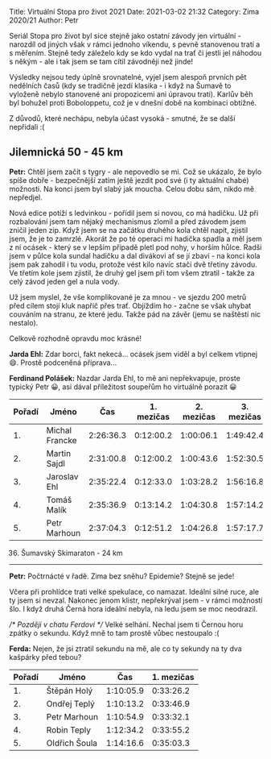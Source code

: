 Title: Virtuální Stopa pro život 2021
Date: 2021-03-02 21:32
Category: Zima 2020/21
Author: Petr

Seriál Stopa pro život byl sice stejně jako ostatní závody jen virtuální - narozdíl od jiných však v rámci jednoho víkendu, s pevně stanovenou tratí a s měřením. Stejně tedy záleželo kdy se kdo vydal na trať či jestli jel náhodou s někým - ale i tak jsem se tam cítil závodněji než jinde!

Výsledky nejsou tedy úplně srovnatelné, vyjel jsem alespoň prvních pět nedělních časů (kdy se tradičně jezdí klasika - i když na Šumavě to vyloženě nebylo stanovené ani propozicemi ani úpravou trati). Karlův běh byl bohužel proti Boboloppetu, což je v dnešní době na kombinaci obtížné.

Z důvodů, které nechápu, nebyla účast vysoká - smutné, že se další nepřidali :(

Jilemnická 50 - 45 km
---------------------

**Petr:** Chtěl jsem začít s tygry - ale nepovedlo se mi. Což se ukázalo, že bylo spíše dobře - bezpečnější zatím ještě jezdit pod své (i ty aktuální chabé) možnosti. Na konci jsem byl slabý jak moucha. Celou dobu sám, nikdo mě nepředjel.

Nová edice potíží s ledvinkou - pořídil jsem si novou, co má hadičku. Už při rozbalování jsem tam nějaký mechanismus zlomil a před závodem jsem zničil jeden zip. Když jsem se na začátku druhého kola chtěl napít, zjistil jsem, že je to zamrzlé. Akorát že po té operaci mi hadička spadla a měl jsem z ní ocásek - který se v lepším případě pletl pod nohy, v horším hůlce. Radši jsem v půlce kola sundal hadičku a dal divákovi ať se jí zbaví - na konci kola jsem pak zahodil i tu vodu, protože vést kilo navíc stačí dvě třetiny závodu. Ve třetím kole jsem zjistil, že druhý gel jsem při tom všem ztratil - takže za celý závod jeden gel a nula vody.

Už jsem myslel, že vše komplikované je za mnou - ve sjezdu 200 metrů před cílem stojí kluk napříč přes trať. Objíždím ho - začne se však uhybat couváním na stranu, ze které jedu. Takže pád na závěr (jemu se naštěstí nic nestalo).

Celkově rozhodně opravdu moc krásné!

**Jarda Ehl:** Zdar borci, fakt nekecá... ocásek jsem viděl a byl celkem vtipnej 😄. Prostě podceněná příprava...

**Ferdinand Polášek:** Nazdar Jarda Ehl, to mě ani nepřekvapuje, proste typický Petr 😀, asi dával příležitost soupeřům ho virtuálně porazit 😀

| Pořadí | Jméno          | Čas       | 1. mezičas | 2. mezičas | 3. mezičas |
|--------|----------------|-----------|------------|------------|------------|
| 1.     | Michal Francke | 2:26:36.3 | 0:12:00.2  | 1:00:06.1  | 1:49:42.4  |
| 2.     | Martin Sajdl   | 2:31:00.8 | 0:12:00.2  | 1:00:43.6  | 1:52:30.5  |
| 3.     | Jaroslav Ehl   | 2:35:22.4 | 0:12:33.0  | 1:03:28.2  | 1:56:16.8  |
| 4.     | Tomáš Malík    | 2:35:36.9 | 0:13:14.2  | 1:04:30.8  | 1:57:14.2  |
| 5.     | Petr Marhoun   | 2:37:04.3 | 0:12:51.2  | 1:04:26.8  | 1:57:17.7  |

36. Šumavský Skimaraton - 24 km
-------------------------------

**Petr:** Počtrnácté v řadě. Zima bez sněhu? Epidemie? Stejně se jede!

Včera při prohlídce trati velké spekulace, co namazat. Ideální silné ruce, ale ty jsem si nevzal. Nakonec jenom klistr, nepřekrýval jsem - v rámci možností šlo. I když druhá Černá hora ideální nebyla, na ledu jsem se moc neodrazil.

*/\* Později v chatu Ferdovi \*/* Velké selhání. Nechal jsem ti Černou horu zpátky o sekundu. Když mně to tam prostě vůbec nestoupalo :(

**Ferda:** Nejen, že jsi ztratil sekundu na mě, ale co ty sekundy na ty dva kašpárky před tebou?

| Pořadí | Jméno         | Čas       | 1. mezičas |
|--------|---------------|-----------|------------|
| 1.     | Štěpán Holý   | 1:10:05.9 | 0:33:26.2  |
| 2.     | Ondřej Teplý  | 1:10:13.2 | 0:33:46.9  |
| 3.     | Petr Marhoun  | 1:10:54.9 | 0:33:32.1  |
| 4.     | Robin Teply   | 1:12:34.2 | 0:33:55.2  |
| 5.     | Oldřich Šoula | 1:14:16.6 | 0:35:03.3  |
